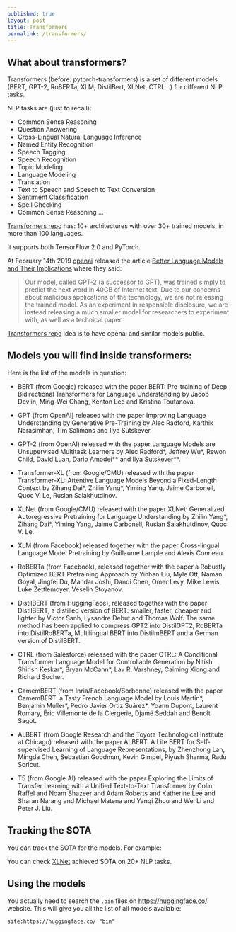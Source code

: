 ```yaml
---
published: true
layout: post
title: Transformers
permalink: /transformers/
---
```


## What about transformers?

Transformers (before: pytorch-transformers) is a set of different models (BERT, GPT-2, RoBERTa, XLM, DistilBert, XLNet, CTRL...) for different NLP tasks. 

NLP tasks are (just to recall): 
* Common Sense Reasoning 
* Question Answering
* Cross-Lingual Natural Language Inference 
* Named Entity Recognition 
* Speech Tagging 
* Speech Recognition
* Topic Modeling
* Language Modeling
* Translation
* Text to Speech and Speech to Text Conversion
* Sentiment Classification
* Spell Checking
* Common Sense Reasoning ...

[Transformers repo](https://github.com/huggingface/transformers) has: 10+ architectures with over 30+ trained models, in more than 100 languages.

It supports both TensorFlow 2.0 and PyTorch.

At February 14th 2019 [openai](openai.com) released the article [Better Language Models
and Their Implications](https://openai.com/blog/better-language-models/) where they said:

>Our model, called GPT-2 (a successor to GPT), was trained simply to predict the next word in 40GB of Internet text. Due to our concerns about malicious applications of the technology, we are not releasing the trained model. As an experiment in responsible disclosure, we are instead releasing a much smaller model for researchers to experiment with, as well as a technical paper.

[Transformers repo](https://github.com/huggingface/transformers) idea is to have openai and similar models public. 

## Models you will find inside transformers:
Here is the list of the models in question: 


* BERT (from Google) released with the paper BERT: Pre-training of Deep Bidirectional Transformers for Language Understanding by Jacob Devlin, Ming-Wei Chang, Kenton Lee and Kristina Toutanova.

* GPT (from OpenAI) released with the paper Improving Language Understanding by Generative Pre-Training by Alec Radford, Karthik Narasimhan, Tim Salimans and Ilya Sutskever.

* GPT-2 (from OpenAI) released with the paper Language Models are Unsupervised Multitask Learners by Alec Radford*, Jeffrey Wu*, Rewon Child, David Luan, Dario Amodei** and Ilya Sutskever**.

* Transformer-XL (from Google/CMU) released with the paper Transformer-XL: Attentive Language Models Beyond a Fixed-Length Context by Zihang Dai*, Zhilin Yang*, Yiming Yang, Jaime Carbonell, Quoc V. Le, Ruslan Salakhutdinov.

* XLNet (from Google/CMU) released with the paper ​XLNet: Generalized Autoregressive Pretraining for Language Understanding by Zhilin Yang*, Zihang Dai*, Yiming Yang, Jaime Carbonell, Ruslan Salakhutdinov, Quoc V. Le.

* XLM (from Facebook) released together with the paper Cross-lingual Language Model Pretraining by Guillaume Lample and Alexis Conneau.

* RoBERTa (from Facebook), released together with the paper a Robustly Optimized BERT Pretraining Approach by Yinhan Liu, Myle Ott, Naman Goyal, Jingfei Du, Mandar Joshi, Danqi Chen, Omer Levy, Mike Lewis, Luke Zettlemoyer, Veselin Stoyanov.

* DistilBERT (from HuggingFace), released together with the paper DistilBERT, a distilled version of BERT: smaller, faster, cheaper and lighter by Victor Sanh, Lysandre Debut and Thomas Wolf. The same method has been applied to compress GPT2 into DistilGPT2, RoBERTa into DistilRoBERTa, Multilingual BERT into DistilmBERT and a German version of DistilBERT.

* CTRL (from Salesforce) released with the paper CTRL: A Conditional Transformer Language Model for Controllable Generation by Nitish Shirish Keskar*, Bryan McCann*, Lav R. Varshney, Caiming Xiong and Richard Socher.

* CamemBERT (from Inria/Facebook/Sorbonne) released with the paper CamemBERT: a Tasty French Language Model by Louis Martin*, Benjamin Muller*, Pedro Javier Ortiz Suárez*, Yoann Dupont, Laurent Romary, Éric Villemonte de la Clergerie, Djamé Seddah and Benoît Sagot.

* ALBERT (from Google Research and the Toyota Technological Institute at Chicago) released with the paper ALBERT: A Lite BERT for Self-supervised Learning of Language Representations, by Zhenzhong Lan, Mingda Chen, Sebastian Goodman, Kevin Gimpel, Piyush Sharma, Radu Soricut.


* T5 (from Google AI) released with the paper Exploring the Limits of Transfer Learning with a Unified Text-to-Text Transformer by Colin Raffel and Noam Shazeer and Adam Roberts and Katherine Lee and Sharan Narang and Michael Matena and Yanqi Zhou and Wei Li and Peter J. Liu.

## Tracking the SOTA

You can track the SOTA for the models. For example:

You can check [XLNet](https://paperswithcode.com/paper/xlnet-generalized-autoregressive-pretraining) achieved SOTA on 20+ NLP tasks.

## Using the models

You actually need to search the `.bin` files on https://huggingface.co/ website. This will give you all the list of all models available:

`site:https://huggingface.co/ "bin"`